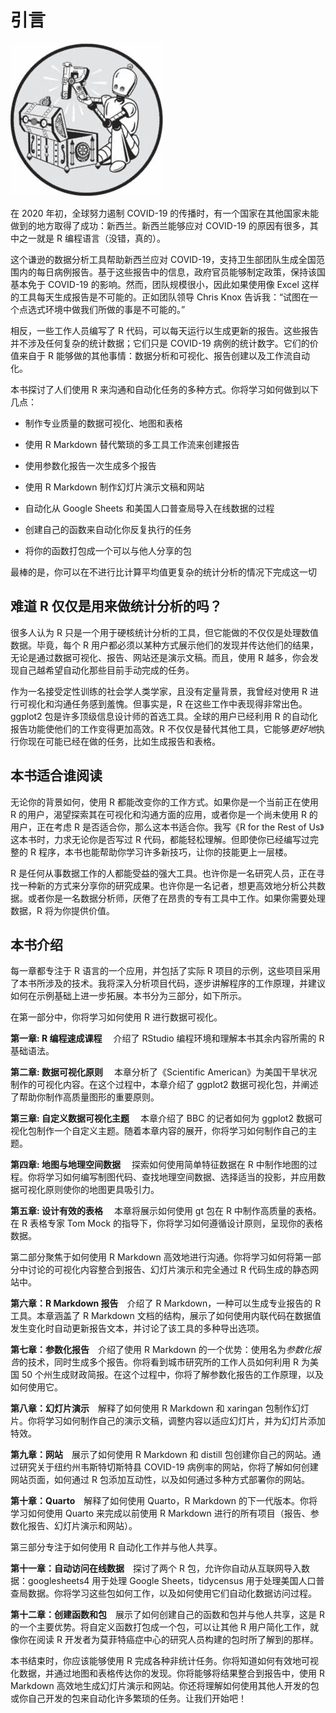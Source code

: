 

# 引言



![](img/chapter.jpg)

在 2020 年初，全球努力遏制 COVID-19 的传播时，有一个国家在其他国家未能做到的地方取得了成功：新西兰。新西兰能够应对 COVID-19 的原因有很多，其中之一就是 R 编程语言（没错，真的）。

这个谦逊的数据分析工具帮助新西兰应对 COVID-19，支持卫生部团队生成全国范围内的每日病例报告。基于这些报告中的信息，政府官员能够制定政策，保持该国基本免于 COVID-19 的影响。然而，团队规模很小，因此如果使用像 Excel 这样的工具每天生成报告是不可能的。正如团队领导 Chris Knox 告诉我：“试图在一个点选式环境中做我们所做的事是不可能的。”

相反，一些工作人员编写了 R 代码，可以每天运行以生成更新的报告。这些报告并不涉及任何复杂的统计数据；它们只是 COVID-19 病例的统计数字。它们的价值来自于 R 能够做的其他事情：数据分析和可视化、报告创建以及工作流自动化。

本书探讨了人们使用 R 来沟通和自动化任务的多种方式。你将学习如何做到以下几点：

+   制作专业质量的数据可视化、地图和表格

+   使用 R Markdown 替代繁琐的多工具工作流来创建报告

+   使用参数化报告一次生成多个报告

+   使用 R Markdown 制作幻灯片演示文稿和网站

+   自动化从 Google Sheets 和美国人口普查局导入在线数据的过程

+   创建自己的函数来自动化你反复执行的任务

+   将你的函数打包成一个可以与他人分享的包

最棒的是，你可以在不进行比计算平均值更复杂的统计分析的情况下完成这一切

## 难道 R 仅仅是用来做统计分析的吗？

很多人认为 R 只是一个用于硬核统计分析的工具，但它能做的不仅仅是处理数值数据。毕竟，每个 R 用户都必须以某种方式展示他们的发现并传达他们的结果，无论是通过数据可视化、报告、网站还是演示文稿。而且，使用 R 越多，你会发现自己越希望自动化那些目前手动完成的任务。

作为一名接受定性训练的社会学人类学家，且没有定量背景，我曾经对使用 R 进行可视化和沟通任务感到羞愧。但事实是，R 在这些工作中表现得非常出色。ggplot2 包是许多顶级信息设计师的首选工具。全球的用户已经利用 R 的自动化报告功能使他们的工作变得更加高效。R 不仅仅是替代其他工具，它能够*更好地*执行你现在可能已经在做的任务，比如生成报告和表格。

## 本书适合谁阅读

无论你的背景如何，使用 R 都能改变你的工作方式。如果你是一个当前正在使用 R 的用户，渴望探索其在可视化和沟通方面的应用，或者你是一个尚未使用 R 的用户，正在考虑 R 是否适合你，那么这本书适合你。我写《R for the Rest of Us》这本书时，力求无论你是否写过 R 代码，都能轻松理解。但即使你已经编写过完整的 R 程序，本书也能帮助你学习许多新技巧，让你的技能更上一层楼。

R 是任何从事数据工作的人都能受益的强大工具。也许你是一名研究人员，正在寻找一种新的方式来分享你的研究成果。也许你是一名记者，想更高效地分析公共数据。或者你是一名数据分析师，厌倦了在昂贵的专有工具中工作。如果你需要处理数据，R 将为你提供价值。

## 本书介绍

每一章都专注于 R 语言的一个应用，并包括了实际 R 项目的示例，这些项目采用了本书所涉及的技术。我将深入分析项目代码，逐步讲解程序的工作原理，并建议如何在示例基础上进一步拓展。本书分为三部分，如下所示。

在第一部分中，你将学习如何使用 R 进行数据可视化。

**第一章: R 编程速成课程**  介绍了 RStudio 编程环境和理解本书其余内容所需的 R 基础语法。

**第二章: 数据可视化原则**  本章分析了《Scientific American》为美国干旱状况制作的可视化内容。在这个过程中，本章介绍了 ggplot2 数据可视化包，并阐述了帮助你制作高质量图形的重要原则。

**第三章: 自定义数据可视化主题**  本章介绍了 BBC 的记者如何为 ggplot2 数据可视化包制作一个自定义主题。随着本章内容的展开，你将学习如何制作自己的主题。

**第四章: 地图与地理空间数据**  探索如何使用简单特征数据在 R 中制作地图的过程。你将学习如何编写制图代码、查找地理空间数据、选择适当的投影，并应用数据可视化原则使你的地图更具吸引力。

**第五章: 设计有效的表格**  本章将展示如何使用 gt 包在 R 中制作高质量的表格。在 R 表格专家 Tom Mock 的指导下，你将学习如何遵循设计原则，呈现你的表格数据。

第二部分聚焦于如何使用 R Markdown 高效地进行沟通。你将学习如何将第一部分中讨论的可视化内容整合到报告、幻灯片演示和完全通过 R 代码生成的静态网站中。

**第六章：R Markdown 报告** 介绍了 R Markdown，一种可以生成专业报告的 R 工具。本章涵盖了 R Markdown 文档的结构，展示了如何使用内联代码在数据值发生变化时自动更新报告文本，并讨论了该工具的多种导出选项。

**第七章：参数化报告** 介绍了使用 R Markdown 的一个优势：使用名为*参数化报告*的技术，同时生成多个报告。你将看到城市研究所的工作人员如何利用 R 为美国 50 个州生成财政简报。在这个过程中，你将了解参数化报告的工作原理，以及如何使用它。

**第八章：幻灯片演示** 解释了如何使用 R Markdown 和 xaringan 包制作幻灯片。你将学习如何制作自己的演示文稿，调整内容以适应幻灯片，并为幻灯片添加特效。

**第九章：网站** 展示了如何使用 R Markdown 和 distill 包创建你自己的网站。通过研究关于纽约州韦斯特切斯特县 COVID-19 病例率的网站，你将了解如何创建网站页面，如何通过 R 包添加互动性，以及如何通过多种方式部署你的网站。

**第十章：Quarto** 解释了如何使用 Quarto，R Markdown 的下一代版本。你将学习如何使用 Quarto 来完成以前使用 R Markdown 进行的所有项目（报告、参数化报告、幻灯片演示和网站）。

第三部分专注于如何使用 R 自动化工作并与他人共享。

**第十一章：自动访问在线数据** 探讨了两个 R 包，允许你自动从互联网导入数据：googlesheets4 用于处理 Google Sheets，tidycensus 用于处理美国人口普查局数据。你将学习这些包如何工作，以及如何使用它们自动化数据访问过程。

**第十二章：创建函数和包** 展示了如何创建自己的函数和包并与他人共享，这是 R 的一个主要优势。将自定义函数打包成一个包，可以让其他 R 用户简化工作，就像你在阅读 R 开发者为莫菲特癌症中心的研究人员构建的包时所了解到的那样。

本书结束时，你应该能够使用 R 完成各种非统计任务。你将知道如何有效地可视化数据，并通过地图和表格传达你的发现。你将能够将结果整合到报告中，使用 R Markdown 高效地生成幻灯片演示和网站。你还将理解如何使用其他人开发的包或你自己开发的包来自动化许多繁琐的任务。让我们开始吧！
